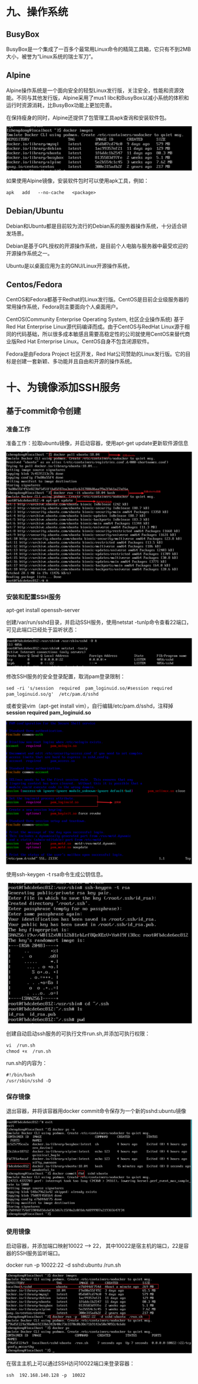 # 九、操作系统

## BusyBox

BusyBox是一个集成了一百多个最常用Linux命令的精简工具箱，它只有不到2MB大小，被誉为“Linux系统的瑞士军刀”。

## Alpine

Alpine操作系统是一个面向安全的轻型Linux发行版，关注安全，性能和资源效能。不同与其他发行版，Alpine采用了mus1 libc和BusyBox以减小系统的体积和运行时资源消耗，比BusyBox功能上更加完善。

在保持瘦身的同时，Alpine还提供了包管理工具apk查询和安装软件包。

![操作系统大小](../../img/操作系统大小.png)

如果使用Alpine镜像，安装软件包时可以使用apk工具，例如：

```dockerfile
apk   add   --no-cache   <package>
```

## Debian/Ubuntu

Debian和Ubuntu都是目前较为流行的Debian系的服务器操作系统，十分适合研发场景。

Debian是基于GPL授权的开源操作系统，是目前个人电脑与服务器中最受欢迎的开源操作系统之一。

Ubuntu是以桌面应用为主的GNU/Linux开源操作系统，

## Centos/Fedora

CentOS和Fedora都基于Redhat的Linux发行版。CentOS是目前企业级服务器的常用操作系统，Fedora则主要面向个人桌面用户。

CentOS(Community Enterprise Operating System, 社区企业操作系统) 基于Red  Hat  Enterprise Linux源代码编译而成。由于CentOS与RedHat Linux源于相同的代码基础，所以很多成本敏感且需要高稳定性的公司就使用CentOS来替代商业版Red Hat Enterprise Linux。CentOS自身不包含闭源软件。

Fedora是由Fedora  Project 社区开发，Red  Hat公司赞助的Linux发行版。它的目标是创建一套新颖、多功能并且自由和开源的操作系统。

# 十、为镜像添加SSH服务

## 基于commit命令创建

### 准备工作

准备工作：拉取ubuntu镜像，并启动容器，使用apt-get  update更新软件源信息

![准备工作](../../img/准备工作.png)

### 安装和配置SSH服务

apt-get  install   openssh-server

创建/var/run/sshd目录，并启动SSH服务，使用netstat -tunlp命令查看22端口，可见此端口已经处于监听状态：

![启动SSH服务](../../img/启动ssh服务.png)

修改SSH服务的安全登录配置，取消pam登录限制：

```shell
sed -ri 's/session  required  pam_loginuid.so/#session required pam_loginuid.so/g'  /etc/pam.d/sshd
```

或者安装vim（apt-get install  vim），自行编辑/etc/pam.d/sshd，注释掉**session required pam_loginuid.so**

![取消pam限制](../../img/取消pam限制.png)

使用ssh-keygen -t rsa命令生成公钥信息。

![生成ssh密钥](../../img/生成ssh密钥.png)

创建自动启动ssh服务的可执行文件run.sh,并添加可执行权限：

```shell
vi  /run.sh
chmod +x  /run.sh
```

run.sh的内容为：

```shell
#!/bin/bash
/usr/sbin/sshd -D
```

### 保存镜像

退出容器，并将该容器用docker commit命令保存为一个新的sshd:ubuntu镜像

![导出容器](../../img/导出容器.png)

### 使用镜像

启动容器，并添加端口映射10022 --> 22， 其中10022是宿主机的端口，22是容器的SSH服务监听端口。

docker  run  -p  10022:22  -d  sshd:ubuntu  /run.sh

![使用镜像](../../img/使用镜像.png)

在宿主主机上可以通过SSH访问10022端口来登录容器：

```dockerfile
ssh  192.168.140.128 -p  10022
```


